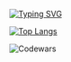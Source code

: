 [![Typing SVG](https://readme-typing-svg.demolab.com/?lines=FrontEnd+Developer;Vue+Nuxt+and+more)](https://git.io/typing-svg)

[![Top Langs](https://github-readme-stats.vercel.app/api/top-langs/?username=SpudiQ&layout=compact)](https://github.com/anuraghazra/github-readme-stats)

![Codewars](https://github.r2v.ch/codewars?user=unnamedQ)
<!--
**SpudiQ/SpudiQ** is a ✨ _special_ ✨ repository because its `README.md` (this file) appears on your GitHub profile.

Here are some ideas to get you started:

- 🔭 I’m currently working on ...
- 🌱 I’m currently learning ...
- 👯 I’m looking to collaborate on ...
- 🤔 I’m looking for help with ...
- 💬 Ask me about ...
- 📫 How to reach me: ...
- 😄 Pronouns: ...
- ⚡ Fun fact: ...
-->
